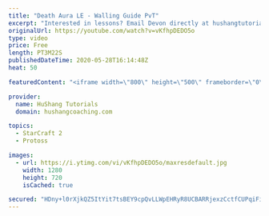 ```yaml
---
title: "Death Aura LE - Walling Guide PvT"
excerpt: "Interested in lessons? Email Devon directly at hushangtutorials@outlook.com ------------------------------------------------------------------------------------------------------- Want to support HuShang Tutorials directly? Patreon is a website where you can contribute a monthly donation that will help"
originalUrl: https://youtube.com/watch?v=vKfhpDEDO5o
type: video
price: Free
length: PT3M22S
publishedDateTime: 2020-05-28T16:14:48Z
heat: 50

featuredContent: "<iframe width=\"800\" height=\"500\" frameborder=\"0\" src=\"https://www.youtube.com/embed/vKfhpDEDO5o\" allow=\"accelerometer; autoplay; encrypted-media; gyroscope; picture-in-picture\" allowfullscreen></iframe>"

provider:
  name: HuShang Tutorials
  domain: hushangcoaching.com

topics:
  - StarCraft 2
  - Protoss

images:
  - url: https://i.ytimg.com/vi/vKfhpDEDO5o/maxresdefault.jpg
    width: 1280
    height: 720
    isCached: true

secured: "HDny+l0rXjkQZ5ItYit7tsBEY9cpQvLLWpEHRyR8UCBARRjexzCctfCUPqiFiODc6O93NyMsP7SD59OedIQHrZR18m2LFlR4fki/jzhxDFQEHFSb6hSfB+iCgQo1dFYjkqydsj9H0ywM4rbpy6HyA2Ef5+i3RXsqnbFd7gWOIzYBLWODK22JSBrDkhRFzYvO7Fb+xi4JIobtZfXfDLt+RH8m6GezagEUs8OeM7RbjwDnCrz1rMcgjvMd131eS0rTS0am5vEilWS1d2ydByda+jWgonk+AEK5jZL1cQEsE6Sf6SleeBJK+LLhGVcwuSYPirCAv43mmWqc60k9vu9E5U/m0JJcRttxkTYjc/lpvdgUfYZ0vJV7ICcaNStMmefkGIh+M7rK5Zttd3+QHI4+UbCsPiF+l96d08ndVAYNbUQ=;FcK8TkUl0r5mD16M94gMYg=="
---
```


